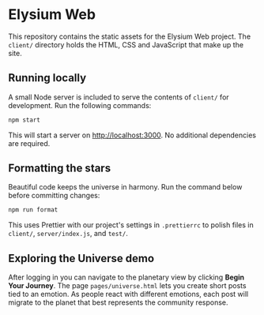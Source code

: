 # Elysium Web

This repository contains the static assets for the Elysium Web project. The `client/` directory holds the HTML, CSS and JavaScript that make up the site.

## Running locally

A small Node server is included to serve the contents of `client/` for development. Run the following commands:

```bash
npm start
```

This will start a server on [http://localhost:3000](http://localhost:3000). No additional dependencies are required.

## Formatting the stars

Beautiful code keeps the universe in harmony. Run the command below before committing changes:

```bash
npm run format
```

This uses Prettier with our project's settings in `.prettierrc` to polish files in `client/`, `server/index.js`, and `test/`.

## Exploring the Universe demo

After logging in you can navigate to the planetary view by clicking **Begin Your Journey**. The page `pages/universe.html` lets you create short posts tied to an emotion. As people react with different emotions, each post will migrate to the planet that best represents the community response.

